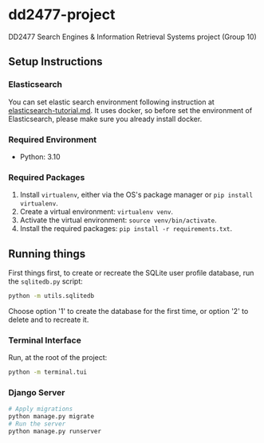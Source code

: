 # dd2477-project

DD2477 Search Engines &amp; Information Retrieval Systems project (Group 10)

## Setup Instructions

### Elasticsearch

You can set elastic search environment following instruction at [elasticsearch-tutorial.md](elasticsearch-tutorial.md).
It uses docker, so before set the environment of Elasticsearch, please make sure you already install docker.

### Required Environment

- Python: 3.10

### Required Packages

1. Install `virtualenv`, either via the OS's package manager or `pip install virtualenv`.
2. Create a virtual environment: `virtualenv venv`.
3. Activate the virtual environment: `source venv/bin/activate`.
4. Install the required packages: `pip install -r requirements.txt`.

## Running things

First things first, to create or recreate the SQLite user profile database, run the `sqlitedb.py` script:

```bash
python -m utils.sqlitedb
```

Choose option '1' to create the database for the first time, or option '2' to delete and to recreate it.

### Terminal Interface

Run, at the root of the project:

```bash
python -m terminal.tui
```

### Django Server

```bash
# Apply migrations
python manage.py migrate
# Run the server
python manage.py runserver
```
